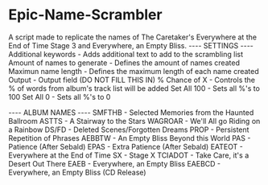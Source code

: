 # Epic-Name-Scrambler
A script made to replicate the names of The Caretaker's Everywhere at the End of Time Stage 3 and Everywhere, an Empty Bliss.
---- SETTINGS ----
Additional keywords - Adds additional text to add to the scrambling list
Amount of names to generate - Defines the amount of names created
Maximun name length - Defines the maximum length of each name created
Output - Output field (DO NOT FILL THIS IN)
% Chance of X - Controls the % of words from album's track list will be added
Set All 100 - Sets all %'s to 100
Set All 0 - Sets all %'s to 0 

---- ALBUM NAMES ----
SMFTHB - Selected Memories from the Haunted Ballroom
ASTTS - A Stairway to the Stars
WAGROAR - We'll All go Riding on a Rainbow
DS/FD - Deleted Scenes/Forgotten Dreams
PROP - Persistent Repetition of Phrases
AEBBTW - An Empty Bliss Beyond this World
PAS - Patience (After Sebald)
EPAS - Extra Patience (After Sebald)
EATEOT - Everywhere at the End of Time
SX - Stage X
TCIADOT - Take Care, it's a Desert Out There
EAEB - Everywhere, an Empty Bliss
EAEBCD - Everywhere, an Empty Bliss (CD Release)
